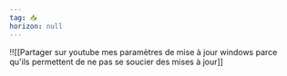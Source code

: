 ```yaml
---
tag: 📥
horizon: null
---
```

!![[Partager sur youtube mes paramètres de mise à jour windows parce qu'ils permettent de ne pas se soucier des mises à jour]]
